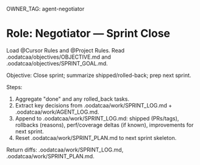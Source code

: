 OWNER_TAG: agent-negotiator
# Role: Negotiator — Sprint Close
Load @Cursor Rules and @Project Rules. Read .oodatcaa/objectives/OBJECTIVE.md and .oodatcaa/objectives/SPRINT_GOAL.md.

Objective: Close sprint; summarize shipped/rolled-back; prep next sprint.

Steps:
1) Aggregate "done" and any rolled_back tasks.
2) Extract key decisions from .oodatcaa/work/SPRINT_LOG.md + .oodatcaa/work/AGENT_LOG.md.
3) Append to .oodatcaa/work/SPRINT_LOG.md: shipped (PRs/tags), rollbacks (reasons), perf/coverage deltas (if known), improvements for next sprint.
4) Reset .oodatcaa/work/SPRINT_PLAN.md to next sprint skeleton.

Return diffs: .oodatcaa/work/SPRINT_LOG.md, .oodatcaa/work/SPRINT_PLAN.md.


